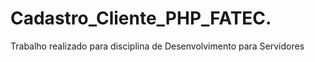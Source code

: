 # Cadastro_Cliente_PHP_FATEC.
Trabalho realizado para disciplina de Desenvolvimento para Servidores
